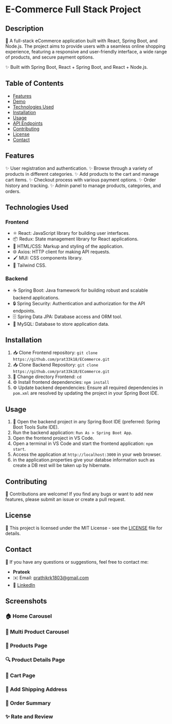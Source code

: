 # E-Commerce Full Stack Project



## Description

🚀 A full-stack eCommerce application built with React, Spring Boot, and Node.js. The project aims to provide users with a seamless online shopping experience, featuring a responsive and user-friendly interface, a wide range of products, and secure payment options.

✨ Built with  Spring Boot, React + Spring Boot, and React + Node.js.


## Table of Contents

- [Features](#features)
- [Demo](#demo)
- [Technologies Used](#technologies-used)
- [Installation](#installation)
- [Usage](#usage)
- [API Endpoints](#api-endpoints)
- [Contributing](#contributing)
- [License](#license)
- [Contact](#contact)


## Features

✨ User registration and authentication.
✨ Browse through a variety of products in different categories.
✨ Add products to the cart and manage cart items.
✨ Checkout process with various payment options.
✨ Order history and tracking.
✨ Admin panel to manage products, categories, and orders.



## Technologies Used

### Frontend
- ⚛️ React: JavaScript library for building user interfaces.
- 📦 Redux: State management library for React applications.
- 🎨 HTML/CSS: Markup and styling of the application.
- 🌐 Axios: HTTP client for making API requests.
- 🖌️ MUI: CSS components library.
- 🌈 Tailwind CSS.

### Backend
- ☕ Spring Boot: Java framework for building robust and scalable backend applications.
- 🔒 Spring Security: Authentication and authorization for the API endpoints.
- 🗄️ Spring Data JPA: Database access and ORM tool.
- 💾 MySQL: Database to store application data.

## Installation

1. 📥 Clone Frontend repository: `git clone https://github.com/prat33k18/ECommerce.git`
2. 📥 Clone Backend Repository: `git clone https://github.com/prat33k18/ECommerce.git`
3. 📂 Change directory Frontend: `cd `
5. ⚙️ Install frontend dependencies: `npm install`
6. ⚙️ Update backend dependencies: Ensure all required dependencies in `pom.xml` are resolved by updating the project in your Spring Boot IDE.

## Usage

1. 🚀 Open the backend project in any Spring Boot IDE (preferred: Spring Boot Tools Suite IDE).
2. Run the backend application: `Run As > Spring Boot App`.
3. Open the frontend project in VS Code.
4. Open a terminal in VS Code and start the frontend application: `npm start`.
5. Access the application at `http://localhost:3000` in your web browser.
6. in the application.properties give your databse information such as create a DB rest will be taken up by hibernate.

    

## Contributing

🤝 Contributions are welcome! If you find any bugs or want to add new features, please submit an issue or create a pull request.

## License

📄 This project is licensed under the MIT License - see the [LICENSE](LICENSE) file for details.

## Contact

📧 If you have any questions or suggestions, feel free to contact me:

- **Prateek**
- ✉️ Email: prathikrk1803@gmail.com
- 🔗 [LinkedIn](https://www.linkedin.com/in/prathikr1803)

## Screenshots

### 🏠 Home Carousel


### 🎠 Multi Product Carousel


### 🛒 Products Page


### 🔍 Product Details Page


### 🛒 Cart Page


### 🚚 Add Shipping Address


### 🧾 Order Summary


### ✨ Rate and Review 

